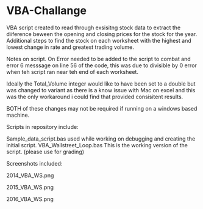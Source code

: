 # VBA-Challange

VBA script created to read through exsisitng stock data to extract the diiference beween the opening and closing prices for the stock for the year. 
Additional steps to find the stock on each worksheet with the highest and lowest change in rate and greatest trading volume.

Notes on script.
  On Error needed to be added to the script to combat and error 6 messsage on line 56 of the code, this was due to divisible by 0 error when teh script ran near teh end of each worksheet.
  
  Ideally the Total_Volume integer would like to  have been set to a double but was changed to variant as there is a know issue with Mac on excel and this was the only workaround i could find that provided consisitent results. 
  
  BOTH of these changes may not be required if running on a  windows based machine. 
  
  Scripts in repository include:
  
  Sample_data_script.bas used while working on debugging and creating the initial script.
  VBA_Wallstreet_Loop.bas This is the working version of the script. (please use for grading)
  
 Screenshots included:
 
2014_VBA_WS.png

2015_VBA_WS.png

2016_VBA_WS.png

